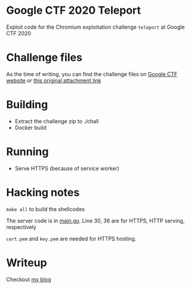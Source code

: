 Google CTF 2020 Teleport
===

Exploit code for the Chromium exploitation challenge `teleport` at Google CTF 2020

# Challenge files

As the time of writing, you can find the challenge files on [Google CTF website](https://g.co/ctf) or [this original attachment link](https://storage.googleapis.com/gctf-2020-attachments-project/706c6a5526310585dbb974fd5c681dc11f627f1b2d59b094e8f056b1372045fba54f384f020ab122fba3fbdd83667fd2e5323f344b59734ffc0e66768f1b2357)

# Building
- Extract the challenge zip to ./chall
- Docker build

# Running
- Serve HTTPS (because of service worker)

# Hacking notes

`make all` to build the shellcodes

The server code is in [main.go](./main.go). Line 30, 36 are for HTTPS, HTTP serving, respectively

`cert.pem` and `key.pem` are needed for HTTPS hosting.

# Writeup

Checkout [my blog](https://trungnguyen1909.github.io/blog/post/GGCTF20/)
